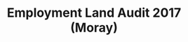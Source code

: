 ---
schema: default
title: Employment Land Audit 2017 (Moray)
organization: Moray Council
notes: Employment Land Audit 2017 sites provides am overview of the supply and availability of employment land across the Moray Council area. The audit provides details of Moray's employment land supply as at January 2017. Further information can be found at Development Monitoring.
resources:

  - name: Employment Land Audit 2017 (Moray) FEATURE LAYER
  - url: 
  - format: FEATURE LAYER

license: 
category:

  - boundaries

  - INSPIRE

  - Planning


  - 

maintainer: Tim Wisniewski
maintainer_email: tim@timwis.com
---